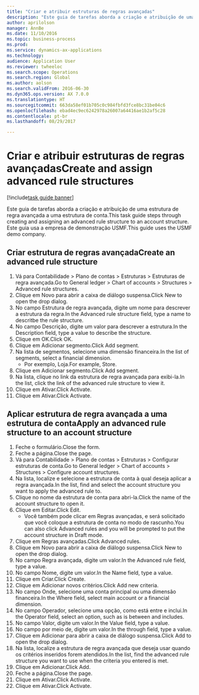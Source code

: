 ```yaml
--- 
title: "Criar e atribuir estruturas de regras avançadas"
description: "Este guia de tarefas aborda a criação e atribuição de uma estrutura de regra avançada a uma estrutura de conta."
author: aprilolson
manager: AnnBe
ms.date: 11/10/2016
ms.topic: business-process
ms.prod: 
ms.service: dynamics-ax-applications
ms.technology: 
audience: Application User
ms.reviewer: twheeloc
ms.search.scope: Operations
ms.search.region: Global
ms.author: aolson
ms.search.validFrom: 2016-06-30
ms.dyn365.ops.version: AX 7.0.0
ms.translationtype: HT
ms.sourcegitcommit: 663da58ef01b705c0c984fbfd3fce8bc31be04c6
ms.openlocfilehash: ebad4ec9ec6242978a26007a64416ae1b2af5c28
ms.contentlocale: pt-br
ms.lasthandoff: 08/29/2017

---
```

# <a name="create-and-assign-advanced-rule-structures"></a><span data-ttu-id="8e5a4-103">Criar e atribuir estruturas de regras avançadas</span><span class="sxs-lookup"><span data-stu-id="8e5a4-103">Create and assign advanced rule structures</span></span>

[!include[task guide banner](../../includes/task-guide-banner.md)]

<span data-ttu-id="8e5a4-104">Este guia de tarefas aborda a criação e atribuição de uma estrutura de regra avançada a uma estrutura de conta.</span><span class="sxs-lookup"><span data-stu-id="8e5a4-104">This task guide steps through creating and assigning an advanced rule structure to an account structure.</span></span> <span data-ttu-id="8e5a4-105">Este guia usa a empresa de demonstração USMF.</span><span class="sxs-lookup"><span data-stu-id="8e5a4-105">This guide uses the USMF demo company.</span></span>


## <a name="create-an-advanced-rule-structure"></a><span data-ttu-id="8e5a4-106">Criar estrutura de regras avançada</span><span class="sxs-lookup"><span data-stu-id="8e5a4-106">Create an advanced rule structure</span></span>
1. <span data-ttu-id="8e5a4-107">Vá para Contabilidade > Plano de contas > Estruturas > Estruturas de regra avançada.</span><span class="sxs-lookup"><span data-stu-id="8e5a4-107">Go to General ledger > Chart of accounts > Structures > Advanced rule structures.</span></span>
2. <span data-ttu-id="8e5a4-108">Clique em Novo para abrir a caixa de diálogo suspensa.</span><span class="sxs-lookup"><span data-stu-id="8e5a4-108">Click New to open the drop dialog.</span></span>
3. <span data-ttu-id="8e5a4-109">No campo Estrutura de regra avançada, digite um nome para descrever a estrutura da regra.</span><span class="sxs-lookup"><span data-stu-id="8e5a4-109">In the Advanced rule structure field, type a name to descritbe the rule structure.</span></span>
4. <span data-ttu-id="8e5a4-110">No campo Descrição, digite um valor para descrever a estrutura.</span><span class="sxs-lookup"><span data-stu-id="8e5a4-110">In the Description field, type a value to describe the structure.</span></span>
5. <span data-ttu-id="8e5a4-111">Clique em OK.</span><span class="sxs-lookup"><span data-stu-id="8e5a4-111">Click OK.</span></span>
6. <span data-ttu-id="8e5a4-112">Clique em Adicionar segmento.</span><span class="sxs-lookup"><span data-stu-id="8e5a4-112">Click Add segment.</span></span>
7. <span data-ttu-id="8e5a4-113">Na lista de segmentos, selecione uma dimensão financeira.</span><span class="sxs-lookup"><span data-stu-id="8e5a4-113">In the list of segments, select a financial dimension.</span></span>
    * <span data-ttu-id="8e5a4-114">Por exemplo, Loja.</span><span class="sxs-lookup"><span data-stu-id="8e5a4-114">For example, Store.</span></span>  
8. <span data-ttu-id="8e5a4-115">Clique em Adicionar segmento.</span><span class="sxs-lookup"><span data-stu-id="8e5a4-115">Click Add segment.</span></span>
9. <span data-ttu-id="8e5a4-116">Na lista, clique no link da estrutura de regra avançada para exibi-la.</span><span class="sxs-lookup"><span data-stu-id="8e5a4-116">In the list, click the link of the advanced rule structure to view it.</span></span>
10. <span data-ttu-id="8e5a4-117">Clique em Ativar.</span><span class="sxs-lookup"><span data-stu-id="8e5a4-117">Click Activate.</span></span>
11. <span data-ttu-id="8e5a4-118">Clique em Ativar.</span><span class="sxs-lookup"><span data-stu-id="8e5a4-118">Click Activate.</span></span>

## <a name="apply-an-advanced-rule-structure-to-an-account-structure"></a><span data-ttu-id="8e5a4-119">Aplicar estrutura de regra avançada a uma estrutura de conta</span><span class="sxs-lookup"><span data-stu-id="8e5a4-119">Apply an advanced rule structure to an account structure</span></span>
1. <span data-ttu-id="8e5a4-120">Feche o formulário.</span><span class="sxs-lookup"><span data-stu-id="8e5a4-120">Close the form.</span></span>
2. <span data-ttu-id="8e5a4-121">Feche a página.</span><span class="sxs-lookup"><span data-stu-id="8e5a4-121">Close the page.</span></span>
3. <span data-ttu-id="8e5a4-122">Vá para Contabilidade > Plano de contas > Estruturas > Configurar estruturas de conta.</span><span class="sxs-lookup"><span data-stu-id="8e5a4-122">Go to General ledger > Chart of accounts > Structures > Configure account structures.</span></span>
4. <span data-ttu-id="8e5a4-123">Na lista, localize e selecione a estrutura de conta à qual deseja aplicar a regra avançada.</span><span class="sxs-lookup"><span data-stu-id="8e5a4-123">In the list, find and select the account structure you want to apply the advanced rule to.</span></span>
5. <span data-ttu-id="8e5a4-124">Clique no nome da estrutura de conta para abri-la.</span><span class="sxs-lookup"><span data-stu-id="8e5a4-124">Click the name of the account structure to open it.</span></span>
6. <span data-ttu-id="8e5a4-125">Clique em Editar.</span><span class="sxs-lookup"><span data-stu-id="8e5a4-125">Click Edit.</span></span>
    * <span data-ttu-id="8e5a4-126">Você também pode clicar em Regras avançadas, e será solicitado que você coloque a estrutura de conta no modo de rascunho.</span><span class="sxs-lookup"><span data-stu-id="8e5a4-126">You can also click Advanced rules and you will be prompted to put the account structure in Draft mode.</span></span>  
7. <span data-ttu-id="8e5a4-127">Clique em Regras avançadas.</span><span class="sxs-lookup"><span data-stu-id="8e5a4-127">Click Advanced rules.</span></span>
8. <span data-ttu-id="8e5a4-128">Clique em Novo para abrir a caixa de diálogo suspensa.</span><span class="sxs-lookup"><span data-stu-id="8e5a4-128">Click New to open the drop dialog.</span></span>
9. <span data-ttu-id="8e5a4-129">No campo Regra avançada, digite um valor.</span><span class="sxs-lookup"><span data-stu-id="8e5a4-129">In the Advanced rule field, type a value.</span></span>
10. <span data-ttu-id="8e5a4-130">No campo Nome, digite um valor.</span><span class="sxs-lookup"><span data-stu-id="8e5a4-130">In the Name field, type a value.</span></span>
11. <span data-ttu-id="8e5a4-131">Clique em Criar.</span><span class="sxs-lookup"><span data-stu-id="8e5a4-131">Click Create.</span></span>
12. <span data-ttu-id="8e5a4-132">Clique em Adicionar novos critérios.</span><span class="sxs-lookup"><span data-stu-id="8e5a4-132">Click Add new criteria.</span></span>
13. <span data-ttu-id="8e5a4-133">No campo Onde, selecione uma conta principal ou uma dimensão financeira.</span><span class="sxs-lookup"><span data-stu-id="8e5a4-133">In the Where field, select main account or a financial dimension.</span></span>
14. <span data-ttu-id="8e5a4-134">No campo Operador, selecione uma opção, como está entre e inclui.</span><span class="sxs-lookup"><span data-stu-id="8e5a4-134">In the Operator field, select an option, such as is between and includes.</span></span>
15. <span data-ttu-id="8e5a4-135">No campo Valor, digite um valor.</span><span class="sxs-lookup"><span data-stu-id="8e5a4-135">In the Value field, type a value.</span></span>
16. <span data-ttu-id="8e5a4-136">No campo por meio de, digite um valor.</span><span class="sxs-lookup"><span data-stu-id="8e5a4-136">In the through field, type a value.</span></span>
17. <span data-ttu-id="8e5a4-137">Clique em Adicionar para abrir a caixa de diálogo suspensa.</span><span class="sxs-lookup"><span data-stu-id="8e5a4-137">Click Add to open the drop dialog.</span></span>
18. <span data-ttu-id="8e5a4-138">Na lista, localize a estrutura de regra avançada que deseja usar quando os critérios inseridos forem atendidos.</span><span class="sxs-lookup"><span data-stu-id="8e5a4-138">In the list, find the advanced rule structure you want to use when the criteria you entered is met.</span></span>
19. <span data-ttu-id="8e5a4-139">Clique em Adicionar.</span><span class="sxs-lookup"><span data-stu-id="8e5a4-139">Click Add.</span></span>
20. <span data-ttu-id="8e5a4-140">Feche a página.</span><span class="sxs-lookup"><span data-stu-id="8e5a4-140">Close the page.</span></span>
21. <span data-ttu-id="8e5a4-141">Clique em Ativar.</span><span class="sxs-lookup"><span data-stu-id="8e5a4-141">Click Activate.</span></span>
22. <span data-ttu-id="8e5a4-142">Clique em Ativar.</span><span class="sxs-lookup"><span data-stu-id="8e5a4-142">Click Activate.</span></span>


